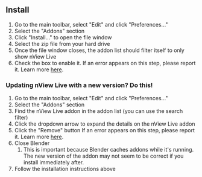 ## Install

1. Go to the main toolbar, select "Edit" and click "Preferences..."
2. Select the "Addons" section
3. Click "Install..." to open the file window
4. Select the zip file from your hard drive
5. Once the file window closes, the addon list should filter itself to only show nView Live
6. Check the box to enable it.
If an error appears on this step, please report it.
Learn more [here](/nview-live/contribute#report-bugs).

### Updating nView Live with a new version? Do this!
1. Go to the main toolbar, select "Edit" and click "Preferences..."
2. Select the "Addons" section
3. Find the nView Live addon in the addon list (you can use the search filter)
4. Click the dropdown arrow to expand the details on the nView Live addon
5. Click the "Remove" button
If an error appears on this step, please report it.
Learn more [here](/nview-live/contribute#report-bugs).
6. Close Blender
   1. This is important because Blender caches addons while it's running.
   The new version of the addon may not seem to be correct if you install immediately after.
7. Follow the installation instructions above
